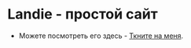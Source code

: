 # Landie - простой сайт

- Можете посмотреть его здесь - [Ткните на меня](https://p7ay3r5.github.io/Landie/).
